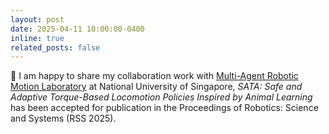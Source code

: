 ```yaml
---
layout: post
date: 2025-04-11 10:00:00-0400
inline: true
related_posts: false
---
```


📑 I am happy to share my collaboration work with [Multi-Agent Robotic Motion Laboratory](https://www.marmotlab.org/) at National University of Singapore, *SATA: Safe and Adaptive Torque-Based Locomotion Policies Inspired by Animal Learning* has been accepted for publication in the Proceedings of Robotics: Science and Systems (RSS 2025).